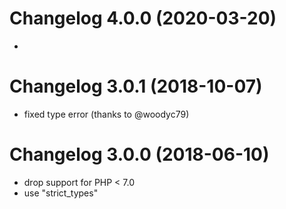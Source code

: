 # Changelog 4.0.0 (2020-03-20)

-

# Changelog 3.0.1 (2018-10-07)

- fixed type error (thanks to @woodyc79)

# Changelog 3.0.0 (2018-06-10)

- drop support for PHP < 7.0
- use "strict_types"
